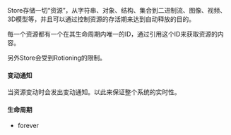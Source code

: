 Store存储一切“资源”，从字符串、对象、结构、集合到二进制流、图像、视频、3D模型等，并且可以通过控制资源的存活期来达到自动释放的目的。

每一个资源都有一个在其生命周期内唯一的ID，通过引用这个ID来获取资源的内容。

另外Store会受到Rotioning的限制。



#### 变动通知

当资源变动时会发出变动通知。以此来保证整个系统的实时性。



#### 生命周期

+ forever